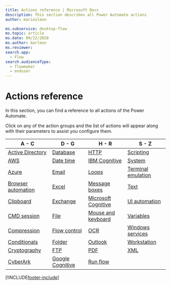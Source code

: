 ```yaml
---
title: Actions reference | Microsoft Docs
description: This section describes all Power Automate actions
author: mariosleon

ms.subservice: desktop-flow
ms.topic: article
ms.date: 09/22/2020
ms.author: marleon
ms.reviewer:
search.app: 
  - Flow
search.audienceType: 
  - flowmaker
  - enduser
---
```


# Actions reference



In this section, you can find a reference to all actions of the Power Automate. 

Click on any of the action groups and the list of actions will appear along with their parameters to assist you configure them.

|A - C|D - G|H - R|S - Z|
|----|----|----|----|
|[Active Directory](actions-reference/activedirectory.md)|[Database](actions-reference/database.md)|[HTTP](actions-reference/web.md)|[Scripting](actions-reference/scripting.md)|
|[AWS](actions-reference/aws.md)|[Date time](actions-reference/datetime.md)|[IBM Cognitive](actions-reference/ibmcognitive.md)|[System](actions-reference/system.md)|
|[Azure](actions-reference/azure.md)|[Email](actions-reference/email.md)|[Loops](actions-reference/loops.md)|[Terminal emulation](actions-reference/terminalemulation.md)|
|[Browser automation](actions-reference/webautomation.md)|[Excel](actions-reference/excel.md)|[Message boxes](actions-reference/display.md)|[Text](actions-reference/text.md)|
|[Clipboard](actions-reference/clipboard.md)|[Exchange](actions-reference/exchange.md)|[Microsoft Cognitive](actions-reference/microsoftcognitive.md)|[UI automation](actions-reference/uiautomation.md)|
|[CMD session](actions-reference/cmd.md)|[File](actions-reference/file.md)|[Mouse and keyboard](actions-reference/mouseandkeyboard.md)|[Variables](actions-reference/variables.md)|
|[Compression](actions-reference/compression.md)|[Flow control](actions-reference/flowcontrol.md)|[OCR](actions-reference/ocr.md)|[Windows services](actions-reference/services.md)|
|[Conditionals](actions-reference/conditionals.md)|[Folder](actions-reference/folder.md)|[Outlook](actions-reference/outlook.md)|[Workstation](actions-reference/workstation.md)|
|[Cryptography](actions-reference/cryptography.md)|[FTP](actions-reference/ftp.md)|[PDF](actions-reference/pdf.md)|[XML](actions-reference/xml.md)|
|[CyberArk](actions-reference/cyberark.md)|[Google Cognitive](actions-reference/googlecognitive.md)|[Run flow](actions-reference/runflow.md)||



[!INCLUDE[footer-include](../includes/footer-banner.md)]
